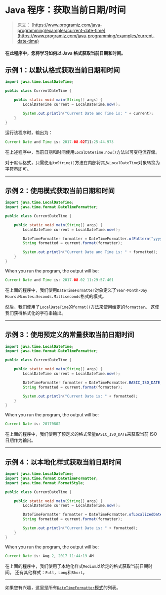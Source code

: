# Java 程序：获取当前日期/时间

> 原文： [https://www.programiz.com/java-programming/examples/current-date-time](https://www.programiz.com/java-programming/examples/current-date-time)

#### 在此程序中，您将学习如何以 Java 格式获取当前日期和时间。

## 示例 1：以默认格式获取当前日期和时间

```java
import java.time.LocalDateTime;

public class CurrentDateTime {

    public static void main(String[] args) {
        LocalDateTime current = LocalDateTime.now();

        System.out.println("Current Date and Time is: " + current);
    }
}
```

运行该程序时，输出为：

```java
Current Date and Time is: 2017-08-02T11:25:44.973
```

在上述程序中，当前日期和时间使用`LocalDateTime.now()`方法以可变电流存储。

对于默认格式，只需使用`toString()`方法在内部将其从`LocalDateTime`对象转换为字符串即可。

* * *

## 示例 2：使用模式获取当前日期和时间

```java
import java.time.LocalDateTime;
import java.time.format.DateTimeFormatter;

public class CurrentDateTime {

    public static void main(String[] args) {
        LocalDateTime current = LocalDateTime.now();

        DateTimeFormatter formatter = DateTimeFormatter.ofPattern("yyyy-MM-dd HH:mm:ss.SSS");
        String formatted = current.format(formatter);

        System.out.println("Current Date and Time is: " + formatted);
    }
}
```

When you run the program, the output will be:

```java
Current Date and Time is: 2017-08-02 11:29:57.401
```

在上面的程序中，我们使用`DateTimeFormatter`对象定义了`Year-Month-Day Hours:Minutes:Seconds.Milliseconds`格式的模式。

然后，我们使用了`LocalDateTime`的`format()`方法来使用给定的`formatter`。 这使我们获得格式化的字符串输出。

* * *

## 示例 3：使用预定义的常量获取当前日期时间

```java
import java.time.LocalDateTime;
import java.time.format.DateTimeFormatter;

public class CurrentDateTime {

    public static void main(String[] args) {
        LocalDateTime current = LocalDateTime.now();

        DateTimeFormatter formatter = DateTimeFormatter.BASIC_ISO_DATE;
        String formatted = current.format(formatter);

        System.out.println("Current Date is: " + formatted);
    }
}
```

When you run the program, the output will be:

```java
Current Date is: 20170802
```

在上面的程序中，我们使用了预定义的格式常量`BASIC_ISO_DATE`来获取当前 ISO 日期作为输出。

* * *

## 示例 4：以本地化样式获取当前日期时间

```java
import java.time.LocalDateTime;
import java.time.format.DateTimeFormatter;
import java.time.format.FormatStyle;

public class CurrentDateTime {

    public static void main(String[] args) {
        LocalDateTime current = LocalDateTime.now();

        DateTimeFormatter formatter = DateTimeFormatter.ofLocalizedDateTime(FormatStyle.MEDIUM);
        String formatted = current.format(formatter);

        System.out.println("Current Date is: " + formatted);
    }
}
```

When you run the program, the output will be:

```java
Current Date is: Aug 2, 2017 11:44:19 AM
```

在上面的程序中，我们使用了本地化样式`Medium`以给定的格式获取当前日期时间。 还有其他样式：`Full`，`Long`和`Short`。

* * *

如果您有兴趣，这里是所有[`DateTimeFormatter`模式](https://docs.oracle.com/javase/8/docs/api/java/time/format/DateTimeFormatter.html "DateTimeFormatter patterns")的列表。